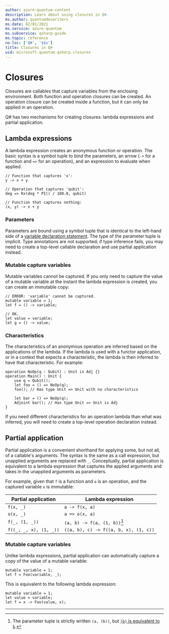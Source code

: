```yaml
---
author: azure-quantum-content
description: Learn about using closures in Q#.
ms.author: quantumdocwriters
ms.date: 02/01/2021
ms.service: azure-quantum
ms.subservice: qsharp-guide
ms.topic: reference
no-loc: ['Q#', '$$v']
title: Closures in Q#
uid: microsoft.quantum.qsharp.closures
---
```


# Closures

Closures are callables that capture variables from the enclosing environment.
Both function and operation closures can be created.
An operation closure can be created inside a function, but it can only be applied in an operation.

Q# has two mechanisms for creating closures: lambda expressions and partial application.

## Lambda expressions

A lambda expression creates an anonymous function or operation.
The basic syntax is a symbol tuple to bind the parameters, an arrow (`->` for a function and `=>` for an operation), and an expression to evaluate when applied.

```qsharp
// Function that captures 'x':
y -> x + y

// Operation that captures 'qubit':
deg => Rx(deg * PI() / 180.0, qubit)

// Function that captures nothing:
(x, y) -> x + y
```

### Parameters

Parameters are bound using a symbol tuple that is identical to the left-hand side of a [variable declaration statement](xref:microsoft.quantum.qsharp.variabledeclarationsandreassignments).
The type of the parameter tuple is implicit.
Type annotations are not supported; if type inference fails, you may need to create a top-level callable declaration and use partial application instead.

### Mutable capture variables

Mutable variables cannot be captured.
If you only need to capture the value of a mutable variable at the instant the lambda expression is created, you can create an immutable copy:

```qsharp
// ERROR: 'variable' cannot be captured.
mutable variable = 1;
let f = () -> variable;

// OK.
let value = variable;
let g = () -> value;
```

### Characteristics

The characteristics of an anonymous operation are inferred based on the applications of the lambda. If the lambda is used with a functor application, or in a context that expects a characteristic, the lambda is then inferred to have that characteristic.
For example:

```qsharp
operation NoOp(q : Qubit) : Unit is Adj {}
operation Main() : Unit {
    use q = Qubit();
    let foo = () => NoOp(q);
    foo(); // Has type Unit => Unit with no characteristics

    let bar = () => NoOp(q);
    Adjoint bar(); // Has type Unit => Unit is Adj
}
```

If you need different characteristics for an operation lambda than what was inferred, you will need to create a top-level operation declaration instead.

## Partial application

Partial application is a convenient shorthand for applying some, but not all, of a callable's arguments.
The syntax is the same as a call expression, but unapplied arguments are replaced with `_`.
Conceptually, partial application is equivalent to a lambda expression that captures the applied arguments and takes in the unapplied arguments as parameters.

For example, given that `f` is a function and `o` is an operation, and the captured variable `x` is immutable:

| Partial application    | Lambda expression                     |
| ---------------------- | ------------------------------------- |
| `f(x, _)`              | `a -> f(x, a)`                        |
| `o(x, _)`              | `a => o(x, a)`                        |
| `f(_, (1, _))`         | `(a, b) -> f(a, (1, b))`[^1]          |
| `f((_, _, x), (1, _))` | `((a, b), c) -> f((a, b, x), (1, c))` |

### Mutable capture variables

Unlike lambda expressions, partial application can automatically capture a copy of the value of a mutable variable:

```qsharp
mutable variable = 1;
let f = Foo(variable, _);
```

This is equivalent to the following lambda expression:

```qsharp
mutable variable = 1;
let value = variable;
let f = x -> Foo(value, x);
```

---



[^1]: The parameter tuple is strictly written `(a, (b))`, but [`(b)` is equivalent to `b`](xref:microsoft.quantum.qsharp.singletontupleequivalence).